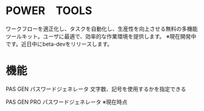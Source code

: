 # POWER　TOOLS
ワークフローを適正化し、タスクを自動化し、生産性を向上させる無料の多機能ツールキット。ユーザに最適で、効率的な作業環境を提供します。
※現在開発中です。近日中にbeta-devをリリースします。
# 機能
PAS GEN
パスワードジェネレータ
文字数、記号を使用するかを指定できる

PAS GEN PRO
パスワードジェネレータ
※現在時点
